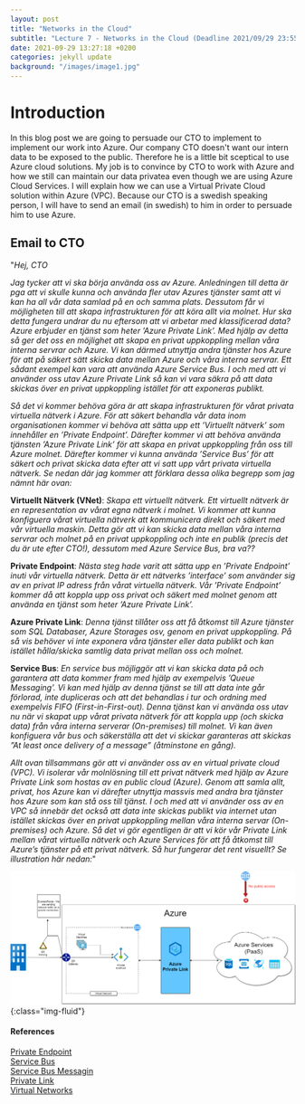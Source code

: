 ```yaml
---
layout: post
title: "Networks in the Cloud"
subtitle: "Lecture 7 - Networks in the Cloud (Deadline 2021/09/29 23:55)"
date: 2021-09-29 13:27:18 +0200
categories: jekyll update
background: "/images/image1.jpg"
---
```


# Introduction

In this blog post we are going to persuade our CTO to implement to implement our work into Azure. Our company CTO doesn't want our intern data to be exposed to the public. Therefore he is a little bit sceptical to use Azure cloud solutions. My job is to convince by CTO to work with Azure and how we still can maintain our data privatea even though we are using Azure Cloud Services. I will explain how we can use a Virtual Private Cloud solution within Azure (VPC). Because our CTO is a swedish speaking person, I will have to send an email (in swedish) to him in order to persuade him to use Azure.

## Email to CTO

"_Hej, CTO_

_Jag tycker att vi ska börja använda oss av Azure. Anledningen till detta är pga att vi skulle kunna och använda fler utav Azures tjänster samt att vi kan ha all vår data samlad på en och samma plats. Dessutom får vi möjligheten till att skapa infrastrukturen för att köra allt via molnet. Hur ska detta fungera undrar du nu eftersom att vi arbetar med klassificerad data? Azure erbjuder en tjänst som heter ’Azure Private Link’. Med hjälp av detta så ger det oss en möjlighet att skapa en privat uppkoppling mellan våra interna servrar och Azure. Vi kan därmed utnyttja andra tjänster hos Azure för att på säkert sätt skicka data mellan Azure och våra interna servrar. Ett sådant exempel kan vara att använda Azure Service Bus. I och med att vi använder oss utav Azure Private Link så kan vi vara säkra på att data skickas över en privat uppkoppling istället för att exponeras publikt._

_Så det vi kommer behöva göra är att skapa infrastrukturen för vårat privata virtuella nätverk i Azure. För att säkert behandla vår data inom organisationen kommer vi behöva att sätta upp ett ’Virtuellt nätverk’ som innehåller en ’Private Endpoint’. Därefter kommer vi att behöva använda tjänsten ’Azure Private Link’ för att skapa en privat uppkoppling från oss till Azure molnet. Därefter kommer vi kunna använda ’Service Bus’ för att säkert och privat skicka data efter att vi satt upp vårt privata virtuella nätverk. Se nedan där jag kommer att förklara dessa olika begrepp som jag nämnt här ovan:_

**Virtuellt Nätverk (VNet)**: _Skapa ett virtuellt nätverk. Ett virtuellt nätverk är en representation av vårat egna nätverk i molnet. Vi kommer att kunna konfiguera vårat virtuella nätverk att kommunicera direkt och säkert med vår virtuella maskin. Detta gör att vi kan skicka data mellan våra interna servrar och molnet på en privat uppkoppling och inte en publik (precis det du är ute efter CTO!), dessutom med Azure Service Bus, bra va??_

**Private Endpoint**: _Nästa steg hade varit att sätta upp en ’Private Endpoint’ inuti vår virtuella nätverk. Detta är ett nätverks ’interface’ som använder sig av en privat IP adress från vårat virtuella nätverk. Vår ’Private Endpoint’ kommer då att koppla upp oss privat och säkert med molnet genom att använda en tjänst som heter ’Azure Private Link’._

**Azure Private Link**: _Denna tjänst tillåter oss att få åtkomst till Azure tjänster som SQL Databaser, Azure Storages osv, genom en privat uppkoppling. På så vis behöver vi inte exponera våra tjänster eller data publikt och kan istället hålla/skicka samtlig data privat mellan oss och molnet._

**Service Bus**: _En service bus möjliggör att vi kan skicka data på och garantera att data kommer fram med hjälp av exempelvis ’Queue Messaging’. Vi kan med hjälp av denna tjänst se till att data inte går förlorad, inte dupliceras och att det behandlas i tur och ordning med exempelvis FIFO (First-in-First-out). Denna tjänst kan vi använda oss utav nu när vi skapat upp vårat privata nätverk för att koppla upp (och skicka data) från våra interna serverar (On-premises) till molnet. Vi kan även konfiguera vår bus och säkerställa att det vi skickar garanteras att skickas ”At least once delivery of a message” (åtminstone en gång)._

_Allt ovan tillsammans gör att vi använder oss av en virtual private cloud (VPC). Vi isolerar vår molnlösning till ett privat nätverk med hjälp av Azure Private Link som hostas av en public cloud (Azure). Genom att samla allt, privat, hos Azure kan vi därefter utnyttja massvis med andra bra tjänster hos Azure som kan stå oss till tjänst. I och med att vi använder oss av en VPC så innebär det också att data inte skickas publikt via internet utan istället skickas över en privat uppkoppling mellan våra interna servar (On-premises) och Azure. Så det vi gör egentligen är att vi kör vår Private Link mellan vårat virtuella nätverk och Azure Services för att få åtkomst till Azure’s tjänster på ett privat nätverk. Så hur fungerar det rent visuellt? Se illustration här nedan:_"

![Virtual Private Network](/images/virtual-private-network.png){:class="img-fluid"}

#### References

[Private Endpoint](https://docs.microsoft.com/en-us/azure/private-link/private-endpoint-overview)\
[Service Bus](https://docs.microsoft.com/en-us/azure/event-grid/compare-messaging-services?toc=https%3A%2F%2Fdocs.microsoft.com%2Fen-us%2Fazure%2Fservice-bus-messaging%2Ftoc.json&bc=https%3A%2F%2Fdocs.microsoft.com%2Fen-us%2Fazure%2Fbread%2Ftoc.json)\
[Service Bus Messagin](https://docs.microsoft.com/en-us/azure/service-bus-messaging/service-bus-messaging-overview)\
[Private Link](https://docs.microsoft.com/en-us/azure/private-link/private-link-overview)\
[Virtual Networks](https://docs.microsoft.com/en-us/azure/virtual-network/virtual-networks-faq)
